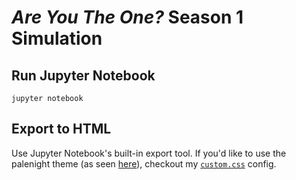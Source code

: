 # _Are You The One?_ Season 1 Simulation

## Run Jupyter Notebook
```
jupyter notebook
```

## Export to HTML

Use Jupyter Notebook's built-in export tool. If you'd like to use the palenight theme (as seen [here](https://mirrorkey.dev/Visualizations/public/areyoutheone.html)), checkout my [`custom.css`](https://gist.github.com/mirrorkeydev/5c9a996f8926fd8c6c7836825e71c6eb) config.
